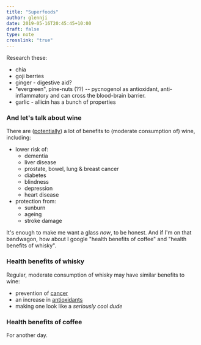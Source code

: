 ```yaml
---
title: "Superfoods"
author: glennji
date: 2019-05-16T20:45:45+10:00
draft: false
type: note
crosslink: "true"
---
```

Research these:
<ul>
 	<li>chia</li>
 	<li>goji berries</li>
 	<li>ginger - digestive aid?</li>
 	<li>"evergreen", pine-nuts (??) -- pycnogenol as antioxidant, anti-inflammatory and can cross the blood-brain barrier.</li>
 	<li>garlic - allicin has a bunch of properties</li>
</ul>
<h3>And let's talk about wine</h3>
There are (<a href="http://www.news.com.au/lifestyle/health/diet/13-reasons-you-need-to-drink-more-wine/news-story/516e98b251b1745a61da2a6bdbc1e868">potentially</a>) a lot of benefits to (moderate consumption of) wine, including:
<ul>
 	<li>lower risk of:
<ul>
 	<li>dementia</li>
 	<li>liver disease</li>
 	<li>prostate, bowel, lung &amp; breast cancer</li>
 	<li>diabetes</li>
 	<li>blindness</li>
 	<li>depression</li>
 	<li>heart disease</li>
</ul>
</li>
 	<li>protection from:
<ul>
 	<li>sunburn</li>
 	<li>ageing</li>
 	<li>stroke damage</li>
</ul>
</li>
</ul>
It's enough to make me want a glass <em>now</em>, to be honest.
And if I'm on that bandwagon, how about I google "health benefits of coffee" and "health benefits of whisky".
<h3>Health benefits of whisky</h3>
Regular, moderate consumption of whisky may have similar benefits to wine:
<ul>
 	<li>prevention of <a href="http://www.telegraph.co.uk/news/uknews/1489648/Whisky-helps-fight-cancer.html">cancer</a></li>
 	<li>an increase in <a href="https://www.ncbi.nlm.nih.gov/pubmed/9805220">antioxidants</a></li>
 	<li>making one look like a <em>seriously cool dude</em></li>
</ul>
<h3>Health benefits of coffee</h3>
For another day.
